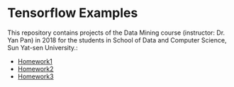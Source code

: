 # Tensorflow Examples
This repository contains projects of the Data Mining course (instructor: Dr. Yan Pan) in 2018 for the students in School of Data and Computer Science, Sun Yat-sen University.:

- [Homework1](https://github.com/Andiedie/data-mining-course-project/tree/master/homework1)
- [Homework2](https://github.com/Andiedie/data-mining-course-project/tree/master/homework2)
- [Homework3](https://github.com/Andiedie/data-mining-course-project/tree/master/homework3)